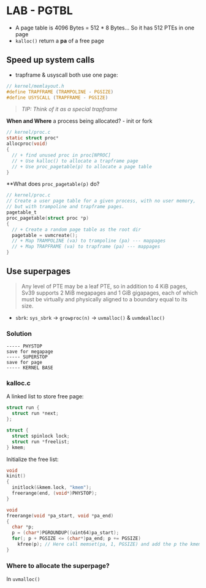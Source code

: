 # LAB - PGTBL

- A page table is 4096 Bytes = 512 * 8 Bytes... So it has 512 PTEs in one page
- `kalloc()` return a **pa** of a free page 

## Speed up system calls

- trapframe & usyscall both use one page:

```c
// kernel/memlayout.h
#define TRAPFRAME (TRAMPOLINE - PGSIZE)
#define USYSCALL (TRAPFRAME - PGSIZE)
```

>*TIP: Think of it as a special trapframe*

**When and Where** a process being allocated? - init or fork

```c
// kernel/proc.c
static struct proc*
allocproc(void)
{
  // + find unused proc in proc[NPROC]
  // + Use kalloc() to allocate a trapframe page
  // + Use proc_pagetable(p) to allocate a page table
}
```

**What does `proc_pagetable(p)` do?

```c
// kernel/proc.c
// Create a user page table for a given process, with no user memory,
// but with trampoline and trapframe pages.
pagetable_t
proc_pagetable(struct proc *p)
{
  // + Create a random page table as the root dir
  pagetable = uvmcreate();
  // + Map TRAMPOLINE (va) to trampoline (pa) --- mappages
  // + Map TRAPFRAME (va) to trapframe (pa) --- mappages
}
```

## Use superpages 

> Any level of PTE may be a leaf PTE, so in addition to 4 KiB pages, Sv39 supports 2 MiB megapages and 1 GiB gigapages, each of which must be virtually and physically aligned to a boundary equal to its size.

- `sbrk`: `sys_sbrk` &#8594; `growproc(n)` &#8594; `uvmalloc()` & `uvmdealloc()` 

### Solution

```text
----- PHYSTOP
save for megapage
----- SUPERSTOP
save for page
----- KERNEL BASE
```

### kalloc.c

A linked list to store free page:

```c
struct run {
  struct run *next;
};

struct {
  struct spinlock lock;
  struct run *freelist;
} kmem;
```

Initialize the free list:

```c
void
kinit()
{
  initlock(&kmem.lock, "kmem");
  freerange(end, (void*)PHYSTOP);
}

void
freerange(void *pa_start, void *pa_end)
{
  char *p;
  p = (char*)PGROUNDUP((uint64)pa_start);
  for(; p + PGSIZE <= (char*)pa_end; p += PGSIZE)
    kfree(p); // Here call memset(pa, 1, PGSIZE) and add the p the kmem.freelist
}
```

### Where to allocate the superpage?

In `uvmalloc()`